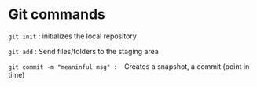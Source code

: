 # Git commands

`git init` : initializes the local repository

`git add` : Send files/folders to the staging area

`git commit -m "meaninful msg" :  `Creates a snapshot, a commit (point in time)